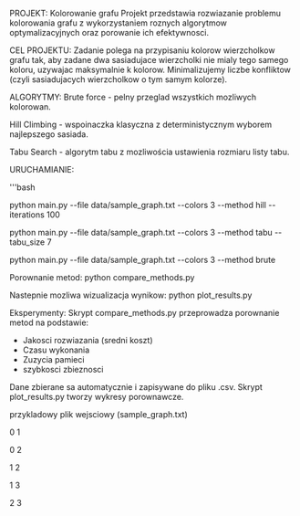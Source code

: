 PROJEKT:
Kolorowanie grafu
Projekt przedstawia rozwiazanie problemu kolorowania grafu z wykorzystaniem roznych algorytmow optymalizacyjnych oraz porowanie ich efektywnosci.

CEL PROJEKTU:
Zadanie polega na przypisaniu kolorow wierzcholkow grafu tak, aby zadane dwa sasiadujace wierzcholki nie mialy tego samego koloru, uzywajac maksymalnie k kolorow. 
Minimalizujemy liczbe konfliktow (czyli sasiadujacych wierzcholkow o tym samym kolorze).

ALGORYTMY:
Brute force - pelny przeglad wszystkich mozliwych kolorowan.

Hill Climbing - wspoinaczka klasyczna z deterministycznym wyborem najlepszego sasiada.

Tabu Search - algorytm tabu z mozliwościa ustawienia rozmiaru listy tabu.

URUCHAMIANIE:

'''bash

python main.py --file data/sample_graph.txt --colors 3 --method hill --iterations 100

python main.py --file data/sample_graph.txt --colors 3 --method tabu --tabu_size 7

python main.py --file data/sample_graph.txt --colors 3 --method brute

Porownanie metod:
python compare_methods.py

Nastepnie mozliwa wizualizacja wynikow:
python plot_results.py


Eksperymenty:
Skrypt compare_methods.py przeprowadza porownanie metod na podstawie:
- Jakosci rozwiazania (sredni koszt)
- Czasu wykonania
- Zuzycia pamieci
- szybkosci zbieznosci
  
Dane zbierane sa automatycznie i zapisywane do pliku .csv. Skrypt plot_results.py tworzy wykresy porownawcze.

przykladowy plik wejsciowy (sample_graph.txt)

0 1

0 2

1 2

1 3

2 3
